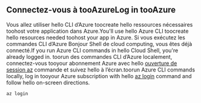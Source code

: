 ## <a name="log-in-tooazure"></a><span data-ttu-id="5a04a-101">Connectez-vous à tooAzure</span><span class="sxs-lookup"><span data-stu-id="5a04a-101">Log in tooAzure</span></span>

<span data-ttu-id="5a04a-102">Vous allez utiliser hello CLI d’Azure toocreate hello ressources nécessaires toohost votre application dans Azure.</span><span class="sxs-lookup"><span data-stu-id="5a04a-102">You'll use hello Azure CLI toocreate hello resources needed toohost your app in Azure.</span></span> <span data-ttu-id="5a04a-103">Si vous exécutez les commandes CLI d’Azure Bonjour Shell de cloud computing, vous êtes déjà connecté.</span><span class="sxs-lookup"><span data-stu-id="5a04a-103">If you run Azure CLI commands in hello Cloud Shell, you're already logged in.</span></span> <span data-ttu-id="5a04a-104">toorun des commandes CLI d’Azure localement, connectez-vous tooyour abonnement Azure avec hello [ouverture de session az](/cli/azure/#login) commande et suivez hello à l’écran.</span><span class="sxs-lookup"><span data-stu-id="5a04a-104">toorun Azure CLI commands locally, log in tooyour Azure subscription with hello [az login](/cli/azure/#login) command and follow hello on-screen directions.</span></span>

```azurecli
az login
```
